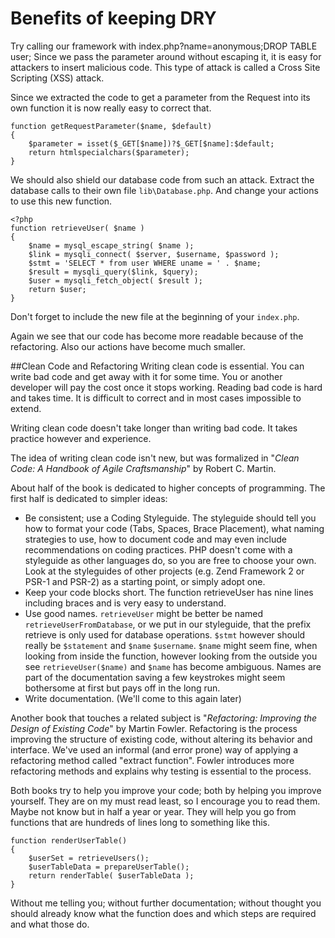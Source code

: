 Benefits of keeping DRY
==
Try calling our framework with index.php?name=anonymous;DROP TABLE user;
Since we pass the parameter around without escaping it, it is easy for 
attackers to insert malicious code. This type of attack is called a Cross Site
Scripting (XSS) attack.

Since we extracted the code to get a parameter from the Request into its own 
function it is now really easy to correct that. 

    function getRequestParameter($name, $default)
    {
        $parameter = isset($_GET[$name])?$_GET[$name]:$default;    
        return htmlspecialchars($parameter);
    }

We should also shield our database code from such an attack. Extract the database calls to their own file `lib\Database.php`. And change your actions to use this new function.
    
    <?php
    function retrieveUser( $name )
    {
        $name = mysql_escape_string( $name );
	    $link = mysqli_connect( $server, $username, $password );
	    $stmt = 'SELECT * from user WHERE uname = ' . $name;
	    $result = mysqli_query($link, $query);
	    $user = mysqli_fetch_object( $result );
	    return $user;
    }

Don't forget to include the new file at the beginning of your `index.php`.

Again we see that our code has become more readable because of the refactoring.
Also our actions have become much smaller.

##Clean Code and Refactoring
Writing clean code is essential. You can write bad code and get away with it for some time. You or another developer will pay the cost once it stops working. Reading bad code is hard and takes time. It is difficult to correct and in most cases impossible to extend.

Writing clean code doesn't take longer than writing bad code. It takes practice however and experience.

The idea of writing clean code isn't new, but was formalized in "*Clean Code: A Handbook of Agile Craftsmanship*" by Robert C. Martin. 

About half of the book is dedicated to higher concepts of programming. The first half is dedicated to simpler ideas:

 - Be consistent; use a Coding Styleguide. The styleguide should tell you how to format your code (Tabs, Spaces, Brace Placement), what naming strategies to use, how to document code and may even include recommendations on coding practices. PHP doesn't come with a styleguide as other languages do, so you are free to choose your own. Look at the styleguides of other projects (e.g. Zend Framework 2 or PSR-1 and PSR-2) as a starting point, or simply adopt one.
 - Keep your code blocks short. The function retrieveUser has nine lines including braces and is very easy to understand.
 - Use good names. `retrieveUser` might be better be named `retrieveUserFromDatabase`, or we put in our styleguide, that the prefix retrieve is only used for database operations. `$stmt` however should really be `$statement` and `$name` `$username`. `$name` might seem fine, when looking from inside the function, however looking from the outside you see `retrieveUser($name)` and `$name` has become ambiguous. Names are part of the documentation saving a few keystrokes might seem bothersome at first but pays off in the long run.
 - Write documentation. (We'll come to this again later)

Another book that touches a related subject is "*Refactoring: Improving the Design of Existing Code*" by Martin Fowler. Refactoring is the process improving the structure of existing code, without altering its behavior and interface. We've used an informal (and error prone) way of applying a refactoring method called "extract function". Fowler introduces more refactoring methods and explains why testing is essential to the process. 

Both books try to help you improve your code; both by helping you improve yourself. They are on my must read least, so I encourage you to read them. Maybe not know but in half a year or year. They will help you go from functions that are hundreds of lines long to something like this.

    function renderUserTable()
    {
        $userSet = retrieveUsers();
        $userTableData = prepareUserTable();
        return renderTable( $userTableData );
    }

Without me telling you; without further documentation; without thought you should already know what the function does and which steps are required and what those do.

